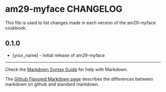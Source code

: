am29-myface CHANGELOG
=====================

This file is used to list changes made in each version of the am29-myface cookbook.

0.1.0
-----
- [your_name] - Initial release of am29-myface

- - -
Check the [Markdown Syntax Guide](http://daringfireball.net/projects/markdown/syntax) for help with Markdown.

The [Github Flavored Markdown page](http://github.github.com/github-flavored-markdown/) describes the differences between markdown on github and standard markdown.
